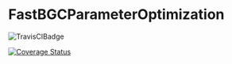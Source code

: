 # FastBGCParameterOptimization

![TravisCIBadge](https://travis-ci.com/briochemc/FastBGCParameterOptimization.svg?branch=master)



[![Coverage Status](https://coveralls.io/repos/briochemc/FastBGCParameterOptimization.jl/badge.svg?branch=master)](https://coveralls.io/r/briochemc/FastBGCParameterOptimization.jl?branch=master)


